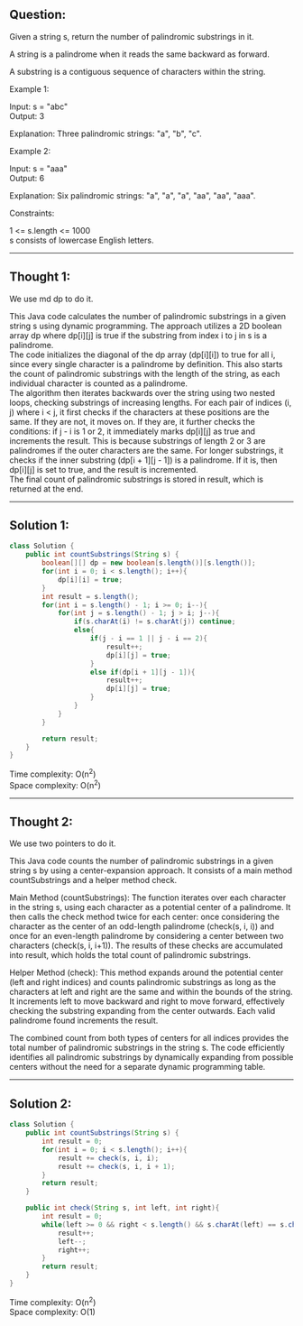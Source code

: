 ## Question: 

Given a string s, return the number of palindromic substrings in it.  

A string is a palindrome when it reads the same backward as forward.  

A substring is a contiguous sequence of characters within the string.  

Example 1:  

Input: s = "abc"  
Output: 3  

Explanation: Three palindromic strings: "a", "b", "c".  

Example 2:  

Input: s = "aaa"  
Output: 6  

Explanation: Six palindromic strings: "a", "a", "a", "aa", "aa", "aaa".  
 
Constraints:  

1 <= s.length <= 1000  
s consists of lowercase English letters.  

---
## Thought 1:
We use md dp to do it.

This Java code calculates the number of palindromic substrings in a given string s using dynamic programming. The approach utilizes a 2D boolean array dp where dp[i][j] is true if the substring from index i to j in s is a palindrome.  
The code initializes the diagonal of the dp array (dp[i][i]) to true for all i, since every single character is a palindrome by definition. This also starts the count of palindromic substrings with the length of the string, as each individual character is counted as a palindrome.  
The algorithm then iterates backwards over the string using two nested loops, checking substrings of increasing lengths. For each pair of indices (i, j) where i < j, it first checks if the characters at these positions are the same. If they are not, it moves on. If they are, it further checks the conditions: if j - i is 1 or 2, it immediately marks dp[i][j] as true and increments the result. This is because substrings of length 2 or 3 are palindromes if the outer characters are the same. For longer substrings, it checks if the inner substring (dp[i + 1][j - 1]) is a palindrome. If it is, then dp[i][j] is set to true, and the result is incremented.  
The final count of palindromic substrings is stored in result, which is returned at the end.  

---
## Solution 1:
```Java
class Solution {
    public int countSubstrings(String s) {
        boolean[][] dp = new boolean[s.length()][s.length()];
        for(int i = 0; i < s.length(); i++){
            dp[i][i] = true;
        }
        int result = s.length();
        for(int i = s.length() - 1; i >= 0; i--){
            for(int j = s.length() - 1; j > i; j--){
                if(s.charAt(i) != s.charAt(j)) continue;
                else{
                    if(j - i == 1 || j - i == 2){
                        result++;
                        dp[i][j] = true;
                    }
                    else if(dp[i + 1][j - 1]){
                        result++; 
                        dp[i][j] = true;
                    }
                }
            }
        }

        return result;
    }
}
```
Time complexity: O(n<sup>2</sup>)  
Space complexity: O(n<sup>2</sup>)

---
## Thought 2:
We use two pointers to do it.

This Java code counts the number of palindromic substrings in a given string s by using a center-expansion approach. It consists of a main method countSubstrings and a helper method check.  

Main Method (countSubstrings): The function iterates over each character in the string s, using each character as a potential center of a palindrome. It then calls the check method twice for each center: once considering the character as the center of an odd-length palindrome (check(s, i, i)) and once for an even-length palindrome by considering a center between two characters (check(s, i, i+1)). The results of these checks are accumulated into result, which holds the total count of palindromic substrings.  

Helper Method (check): This method expands around the potential center (left and right indices) and counts palindromic substrings as long as the characters at left and right are the same and within the bounds of the string. It increments left to move backward and right to move forward, effectively checking the substring expanding from the center outwards. Each valid palindrome found increments the result.  

The combined count from both types of centers for all indices provides the total number of palindromic substrings in the string s. The code efficiently identifies all palindromic substrings by dynamically expanding from possible centers without the need for a separate dynamic programming table.  

---
## Solution 2:
```Java
class Solution {
    public int countSubstrings(String s) {
        int result = 0;
        for(int i = 0; i < s.length(); i++){
            result += check(s, i, i);
            result += check(s, i, i + 1);
        }
        return result;
    }

    public int check(String s, int left, int right){
        int result = 0;
        while(left >= 0 && right < s.length() && s.charAt(left) == s.charAt(right)){
            result++;
            left--;
            right++;
        }
        return result;
    }
}
```
Time complexity: O(n<sup>2</sup>)  
Space complexity: O(1)
